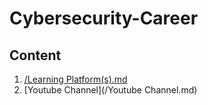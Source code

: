 # Cybersecurity-Career

## Content
1. [/Learning Platform(s).md](https://github.com/AdaniKamal/Cybersecurity-Career/blob/main/Learning%20platform(s).md)
2. [Youtube Channel](/Youtube Channel.md)
